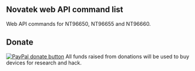 ## Novatek web API command list
Web API commands for NT96650, NT96655 and NT96660.
## Donate
<span class="badge-paypal"><a href="https://www.paypal.com/cgi-bin/webscr?cmd=_donations&business=cardvdsale%40gmail%2ecom&lc=GB&item_name=Action%20camera%20research&no_note=0&currency_code=USD&bn=PP%2dDonationsBF%3abtn_donate_SM%2egif%3aNonHostedGuest"><img src="https://www.paypalobjects.com/en_GB/i/btn/btn_donate_LG.gif" alt="PayPal donate button" /></a></span>
All funds raised from donations will be used to buy devices for research and hack.